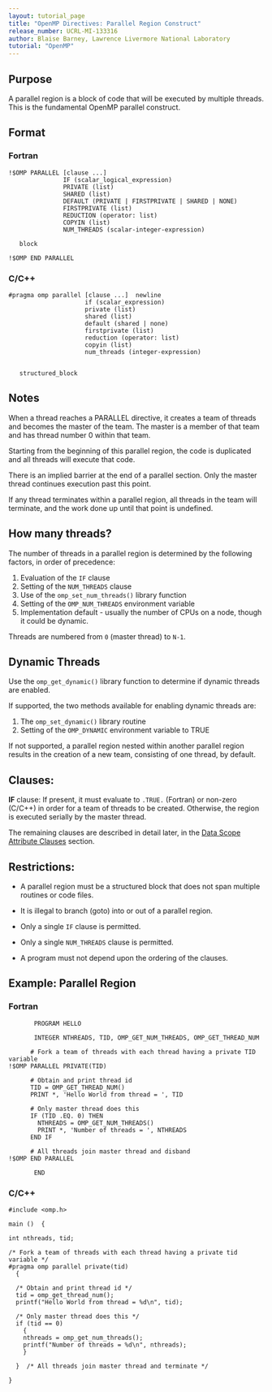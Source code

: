 ```yaml
---
layout: tutorial_page
title: "OpenMP Directives: Parallel Region Construct"
release_number: UCRL-MI-133316
author: Blaise Barney, Lawrence Livermore National Laboratory
tutorial: "OpenMP"
---
```


## Purpose

A parallel region is a block of code that will be executed by multiple threads. This is the fundamental OpenMP parallel construct.

## Format

### Fortran

```
!$OMP PARALLEL [clause ...] 
               IF (scalar_logical_expression) 
               PRIVATE (list) 
               SHARED (list) 
               DEFAULT (PRIVATE | FIRSTPRIVATE | SHARED | NONE) 
               FIRSTPRIVATE (list) 
               REDUCTION (operator: list) 
               COPYIN (list) 
               NUM_THREADS (scalar-integer-expression)

   block

!$OMP END PARALLEL
```

### C/C++


```
#pragma omp parallel [clause ...]  newline 
                     if (scalar_expression) 
                     private (list) 
                     shared (list) 
                     default (shared | none) 
                     firstprivate (list) 
                     reduction (operator: list) 
                     copyin (list) 
                     num_threads (integer-expression)

 
   structured_block
```

## Notes

When a thread reaches a PARALLEL directive, it creates a team of threads and becomes the master of the team. The master is a member of that team and has thread number 0 within that team.

Starting from the beginning of this parallel region, the code is duplicated and all threads will execute that code.

There is an implied barrier at the end of a parallel section. Only the master thread continues execution past this point.

If any thread terminates within a parallel region, all threads in the team will terminate, and the work done up until that point is undefined.

## How many threads?

The number of threads in a parallel region is determined by the following factors, in order of precedence:

1. Evaluation of the `IF` clause
2. Setting of the `NUM_THREADS` clause
3. Use of the `omp_set_num_threads()` library function
4. Setting of the `OMP_NUM_THREADS` environment variable
5. Implementation default - usually the number of CPUs on a node, though it could be dynamic.

Threads are numbered from `0` (master thread) to `N-1`.

## Dynamic Threads

Use the `omp_get_dynamic()` library function to determine if dynamic threads are enabled.

If supported, the two methods available for enabling dynamic threads are:

1. The `omp_set_dynamic()` library routine
2. Setting of the `OMP_DYNAMIC` environment variable to TRUE

If not supported, a parallel region nested within another parallel region results in the creation of a new team, consisting of one thread, by default.

## Clauses:

**IF** clause: If present, it must evaluate to `.TRUE.` (Fortran) or non-zero (C/C++) in order for a team of threads to be created. Otherwise, the region is executed serially by the master thread.

The remaining clauses are described in detail later, in the [Data Scope Attribute Clauses](data_scope.md) section.

## Restrictions:

* A parallel region must be a structured block that does not span multiple routines or code files.

* It is illegal to branch (goto) into or out of a parallel region.

* Only a single `IF` clause is permitted.

* Only a single `NUM_THREADS` clause is permitted.

* A program must not depend upon the ordering of the clauses.

## Example: Parallel Region

### Fortran

```
       PROGRAM HELLO

       INTEGER NTHREADS, TID, OMP_GET_NUM_THREADS, OMP_GET_THREAD_NUM

      # Fork a team of threads with each thread having a private TID variable
!$OMP PARALLEL PRIVATE(TID)

      # Obtain and print thread id
      TID = OMP_GET_THREAD_NUM()
      PRINT *, 'Hello World from thread = ', TID

      # Only master thread does this
      IF (TID .EQ. 0) THEN
        NTHREADS = OMP_GET_NUM_THREADS()
        PRINT *, 'Number of threads = ', NTHREADS
      END IF

      # All threads join master thread and disband
!$OMP END PARALLEL

       END
```

### C/C++

```
#include <omp.h>

main ()  {

int nthreads, tid;

/* Fork a team of threads with each thread having a private tid variable */
#pragma omp parallel private(tid)
  {

  /* Obtain and print thread id */
  tid = omp_get_thread_num();
  printf("Hello World from thread = %d\n", tid);

  /* Only master thread does this */
  if (tid == 0) 
    {
    nthreads = omp_get_num_threads();
    printf("Number of threads = %d\n", nthreads);
    }

  }  /* All threads join master thread and terminate */

}
```

























#





